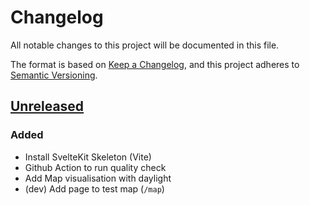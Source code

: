 # Changelog

All notable changes to this project will be documented in this file.

The format is based on [Keep a Changelog](https://keepachangelog.com/en/1.0.0/),
and this project adheres to [Semantic Versioning](https://semver.org/spec/v2.0.0.html).

## [Unreleased]

### Added

- Install SvelteKit Skeleton (Vite)
- Github Action to run quality check
- Add Map visualisation with daylight
- (dev) Add page to test map (`/map`)

[unreleased]: https://github.com/jycouet/Fuzo/compare/main...HEAD
